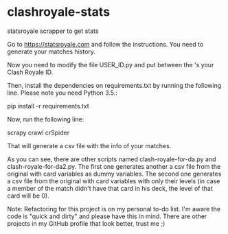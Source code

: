 # clashroyale-stats
statsroyale scrapper to get stats

Go to https://statsroyale.com and follow the instructions. You need to generate your matches history.

Now you need to modify the file USER_ID.py and put between the 's your Clash Royale ID.

Then, install the dependencies on requirements.txt by running the following line. Please note you need Python 3.5.:

pip install -r requirements.txt

Now, run the following line:

scrapy crawl crSpider

That will generate a csv file with the info of your matches. 

As you can see, there are other scripts named clash-royale-for-da.py and clash-royale-for-da2.py. The first one generates another a csv file from the original with card variables as dummy variables. The second one generates a csv file from the original with card variables with only their levels (in case a member of the match didn't have that card in his deck, the level of that card will be 0). 

Note: Refactoring for this project is on my personal to-do list. I'm aware the code is "quick and dirty" and please have this in mind. There are other projects in my GitHub profile that look better, trust me ;)
